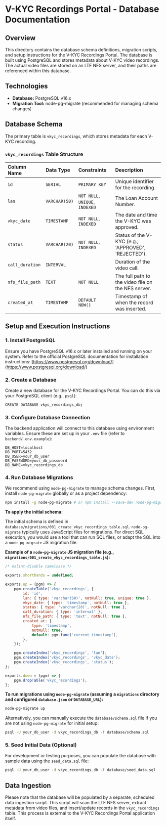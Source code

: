 # V-KYC Recordings Portal - Database Documentation

## Overview

This directory contains the database schema definitions, migration scripts, and setup instructions for the V-KYC Recordings Portal. The database is built using PostgreSQL and stores metadata about V-KYC video recordings. The actual video files are stored on an LTF NFS server, and their paths are referenced within this database.

## Technologies

*   **Database:** PostgreSQL v16.x
*   **Migration Tool:** node-pg-migrate (recommended for managing schema changes)

## Database Schema

The primary table is `vkyc_recordings`, which stores metadata for each V-KYC recording.

### `vkyc_recordings` Table Structure

| Column Name     | Data Type    | Constraints                  | Description                                            |
| :-------------- | :----------- | :--------------------------- | :----------------------------------------------------- |
| `id`            | `SERIAL`     | `PRIMARY KEY`                | Unique identifier for the recording.                   |
| `lan`           | `VARCHAR(50)`| `NOT NULL`, `UNIQUE`, `INDEXED`| The Loan Account Number.                               |
| `vkyc_date`     | `TIMESTAMP`  | `NOT NULL`, `INDEXED`        | The date and time the V-KYC was approved.              |
| `status`        | `VARCHAR(20)`| `NOT NULL`, `INDEXED`        | Status of the V-KYC (e.g., 'APPROVED', 'REJECTED').    |
| `call_duration` | `INTERVAL`   |                              | Duration of the video call.                            |
| `nfs_file_path` | `TEXT`       | `NOT NULL`                   | The full path to the video file on the NFS server.     |
| `created_at`    | `TIMESTAMP`  | `DEFAULT NOW()`              | Timestamp of when the record was inserted.             |

## Setup and Execution Instructions

### 1. Install PostgreSQL

Ensure you have PostgreSQL v16.x or later installed and running on your system.
Refer to the official PostgreSQL documentation for installation instructions: [https://www.postgresql.org/download/](https://www.postgresql.org/download/)

### 2. Create a Database

Create a new database for the V-KYC Recordings Portal. You can do this via your PostgreSQL client (e.g., `psql`):

```bash
CREATE DATABASE vkyc_recordings_db;
```

### 3. Configure Database Connection

The backend application will connect to this database using environment variables. Ensure these are set up in your `.env` file (refer to `backend/.env.example`):

```
DB_HOST=localhost
DB_PORT=5432
DB_USER=your_db_user
DB_PASSWORD=your_db_password
DB_NAME=vkyc_recordings_db
```

### 4. Run Database Migrations

We recommend using `node-pg-migrate` to manage schema changes.
First, install `node-pg-migrate` globally or as a project dependency:

```bash
npm install -g node-pg-migrate # or npm install --save-dev node-pg-migrate
```

**To apply the initial schema:**

The initial schema is defined in `database/migrations/001_create_vkyc_recordings_table.sql`.
`node-pg-migrate` typically uses JavaScript files for migrations. For direct SQL execution, you would use a tool that can run SQL files, or adapt the SQL into a `node-pg-migrate` JS migration file.

**Example of a `node-pg-migrate` JS migration file (e.g., `migrations/001_create_vkyc_recordings_table.js`):**

```javascript
/* eslint-disable camelcase */

exports.shorthands = undefined;

exports.up = (pgm) => {
    pgm.createTable('vkyc_recordings', {
        id: 'id',
        lan: { type: 'varchar(50)', notNull: true, unique: true },
        vkyc_date: { type: 'timestamp', notNull: true },
        status: { type: 'varchar(20)', notNull: true },
        call_duration: { type: 'interval' },
        nfs_file_path: { type: 'text', notNull: true },
        created_at: {
            type: 'timestamp',
            notNull: true,
            default: pgm.func('current_timestamp'),
        },
    });

    pgm.createIndex('vkyc_recordings', 'lan');
    pgm.createIndex('vkyc_recordings', 'vkyc_date');
    pgm.createIndex('vkyc_recordings', 'status');
};

exports.down = (pgm) => {
    pgm.dropTable('vkyc_recordings');
};
```

**To run migrations using `node-pg-migrate` (assuming a `migrations` directory and configured `database.json` or `DATABASE_URL`):**

```bash
node-pg-migrate up
```

Alternatively, you can manually execute the `database/schema.sql` file if you are not using `node-pg-migrate` for initial setup:

```bash
psql -U your_db_user -d vkyc_recordings_db -f database/schema.sql
```

### 5. Seed Initial Data (Optional)

For development or testing purposes, you can populate the database with sample data using the `seed_data.sql` file:

```bash
psql -U your_db_user -d vkyc_recordings_db -f database/seed_data.sql
```

## Data Ingestion

Please note that the database will be populated by a separate, scheduled data ingestion script. This script will scan the LTF NFS server, extract metadata from video files, and insert/update records in the `vkyc_recordings` table. This process is external to the V-KYC Recordings Portal application itself.
